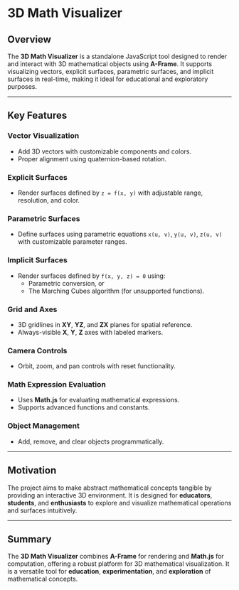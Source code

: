 # 3D Math Visualizer

## Overview
The **3D Math Visualizer** is a standalone JavaScript tool designed to render and interact with 3D mathematical objects using **A-Frame**. It supports visualizing vectors, explicit surfaces, parametric surfaces, and implicit surfaces in real-time, making it ideal for educational and exploratory purposes.

---

## Key Features

### **Vector Visualization**
- Add 3D vectors with customizable components and colors.
- Proper alignment using quaternion-based rotation.

### **Explicit Surfaces**
- Render surfaces defined by `z = f(x, y)` with adjustable range, resolution, and color.

### **Parametric Surfaces**
- Define surfaces using parametric equations `x(u, v)`, `y(u, v)`, `z(u, v)` with customizable parameter ranges.

### **Implicit Surfaces**
- Render surfaces defined by `f(x, y, z) = 0` using:
  - Parametric conversion, or
  - The Marching Cubes algorithm (for unsupported functions).

### **Grid and Axes**
- 3D gridlines in **XY**, **YZ**, and **ZX** planes for spatial reference.
- Always-visible **X**, **Y**, **Z** axes with labeled markers.

### **Camera Controls**
- Orbit, zoom, and pan controls with reset functionality.

### **Math Expression Evaluation**
- Uses **Math.js** for evaluating mathematical expressions.
- Supports advanced functions and constants.

### **Object Management**
- Add, remove, and clear objects programmatically.

---

## Motivation
The project aims to make abstract mathematical concepts tangible by providing an interactive 3D environment. It is designed for **educators**, **students**, and **enthusiasts** to explore and visualize mathematical operations and surfaces intuitively.

---

## Summary
The **3D Math Visualizer** combines **A-Frame** for rendering and **Math.js** for computation, offering a robust platform for 3D mathematical visualization. It is a versatile tool for **education**, **experimentation**, and **exploration** of mathematical concepts.
